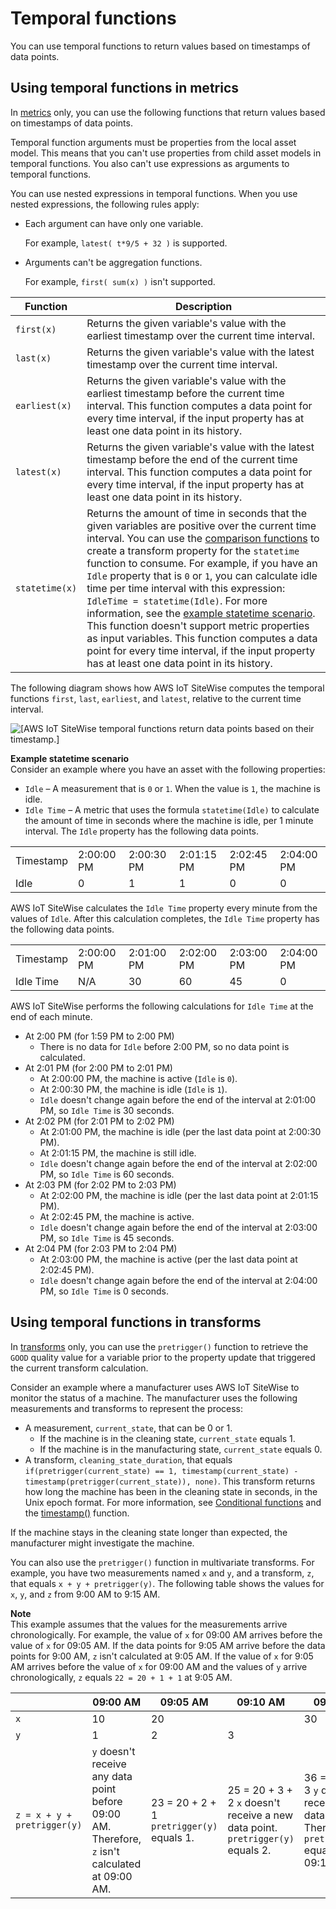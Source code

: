 # Temporal functions<a name="expression-temporal-functions"></a>

You can use temporal functions to return values based on timestamps of data points\.

## Using temporal functions in metrics<a name="temporal-functions-in-metrics"></a>

In [metrics](metrics.md) only, you can use the following functions that return values based on timestamps of data points\.

Temporal function arguments must be properties from the local asset model\. This means that you can't use properties from child asset models in temporal functions\. You also can't use expressions as arguments to temporal functions\.

You can use nested expressions in temporal functions\. When you use nested expressions, the following rules apply: 
+ Each argument can have only one variable\.

  For example, `latest( t*9/5 + 32 )` is supported\.
+ Arguments can't be aggregation functions\.

  For example, `first( sum(x) )` isn't supported\.


| Function | Description | 
| --- | --- | 
|  `first(x)`  |  Returns the given variable's value with the earliest timestamp over the current time interval\.  | 
|   `last(x)`  |  Returns the given variable's value with the latest timestamp over the current time interval\.  | 
|  `earliest(x)`  |  Returns the given variable's value with the earliest timestamp before the current time interval\. This function computes a data point for every time interval, if the input property has at least one data point in its history\.  | 
|   `latest(x)`  |  Returns the given variable's value with the latest timestamp before the end of the current time interval\. This function computes a data point for every time interval, if the input property has at least one data point in its history\.  | 
|   `statetime(x)`  |  Returns the amount of time in seconds that the given variables are positive over the current time interval\. You can use the [comparison functions](expression-comparison-functions.md) to create a transform property for the `statetime` function to consume\.  For example, if you have an `Idle` property that is `0` or `1`, you can calculate idle time per time interval with this expression: `IdleTime = statetime(Idle)`\. For more information, see the [example statetime scenario](#statetime-example)\. This function doesn't support metric properties as input variables\. This function computes a data point for every time interval, if the input property has at least one data point in its history\.  | 

The following diagram shows how AWS IoT SiteWise computes the temporal functions `first`, `last`, `earliest`, and `latest`, relative to the current time interval\.

![\[AWS IoT SiteWise temporal functions return data points based on their timestamp.\]](http://docs.aws.amazon.com/iot-sitewise/latest/userguide/images/sitewise-temporal-functions.png)

**Example statetime scenario**  
Consider an example where you have an asset with the following properties:  
+ `Idle` – A measurement that is `0` or `1`\. When the value is `1`, the machine is idle\.
+ `Idle Time` – A metric that uses the formula `statetime(Idle)` to calculate the amount of time in seconds where the machine is idle, per 1 minute interval\.
The `Idle` property has the following data points\.  


|  |  |  |  |  |  | 
| --- |--- |--- |--- |--- |--- |
| Timestamp | 2:00:00 PM | 2:00:30 PM | 2:01:15 PM | 2:02:45 PM | 2:04:00 PM | 
| Idle | 0 | 1 | 1 | 0 | 0 | 
AWS IoT SiteWise calculates the `Idle Time` property every minute from the values of `Idle`\. After this calculation completes, the `Idle Time` property has the following data points\.  


|  |  |  |  |  |  | 
| --- |--- |--- |--- |--- |--- |
| Timestamp | 2:00:00 PM | 2:01:00 PM | 2:02:00 PM | 2:03:00 PM | 2:04:00 PM | 
| Idle Time | N/A | 30 | 60 | 45 | 0 | 
AWS IoT SiteWise performs the following calculations for `Idle Time` at the end of each minute\.  
+ At 2:00 PM \(for 1:59 PM to 2:00 PM\)
  + There is no data for `Idle` before 2:00 PM, so no data point is calculated\.
+ At 2:01 PM \(for 2:00 PM to 2:01 PM\)
  + At 2:00:00 PM, the machine is active \(`Idle` is `0`\)\.
  + At 2:00:30 PM, the machine is idle \(`Idle` is `1`\)\.
  + `Idle` doesn't change again before the end of the interval at 2:01:00 PM, so `Idle Time` is 30 seconds\.
+ At 2:02 PM \(for 2:01 PM to 2:02 PM\)
  + At 2:01:00 PM, the machine is idle \(per the last data point at 2:00:30 PM\)\.
  + At 2:01:15 PM, the machine is still idle\.
  + `Idle` doesn't change again before the end of the interval at 2:02:00 PM, so `Idle Time` is 60 seconds\.
+ At 2:03 PM \(for 2:02 PM to 2:03 PM\)
  + At 2:02:00 PM, the machine is idle \(per the last data point at 2:01:15 PM\)\.
  + At 2:02:45 PM, the machine is active\.
  + `Idle` doesn't change again before the end of the interval at 2:03:00 PM, so `Idle Time` is 45 seconds\.
+ At 2:04 PM \(for 2:03 PM to 2:04 PM\)
  + At 2:03:00 PM, the machine is active \(per the last data point at 2:02:45 PM\)\.
  + `Idle` doesn't change again before the end of the interval at 2:04:00 PM, so `Idle Time` is 0 seconds\.

## Using temporal functions in transforms<a name="temporal-functions-in-transforms"></a>

In [transforms](transforms.md) only, you can use the `pretrigger()` function to retrieve the `GOOD` quality value for a variable prior to the property update that triggered the current transform calculation\.

Consider an example where a manufacturer uses AWS IoT SiteWise to monitor the status of a machine\. The manufacturer uses the following measurements and transforms to represent the process:
+ A measurement, `current_state`, that can be 0 or 1\.
  + If the machine is in the cleaning state, `current_state` equals 1\.
  + If the machine is in the manufacturing state, `current_state` equals 0\.
+ A transform, `cleaning_state_duration`, that equals `if(pretrigger(current_state) == 1, timestamp(current_state) - timestamp(pretrigger(current_state)), none)`\. This transform returns how long the machine has been in the cleaning state in seconds, in the Unix epoch format\. For more information, see [Conditional functions](expression-conditional-functions.md) and the [timestamp\(\)](expression-date-and-time-functions.md) function\.

If the machine stays in the cleaning state longer than expected, the manufacturer might investigate the machine\.

You can also use the `pretrigger()` function in multivariate transforms\. For example, you have two measurements named `x` and `y`, and a transform, `z`, that equals `x + y + pretrigger(y)`\. The following table shows the values for `x`, `y`, and `z` from 9:00 AM to 9:15 AM\.

**Note**  
This example assumes that the values for the measurements arrive chronologically\. For example, the value of `x` for 09:00 AM arrives before the value of `x` for 09:05 AM\.
If the data points for 9:05 AM arrive before the data points for 9:00 AM, `z` isn't calculated at 9:05 AM\.
If the value of `x` for 9:05 AM arrives before the value of `x` for 09:00 AM and the values of `y` arrive chronologically, `z` equals `22 = 20 + 1 + 1` at 9:05 AM\.


|  | 09:00 AM | 09:05 AM | 09:10 AM | 09:15 AM | 
| --- | --- | --- | --- | --- | 
|  `x`  |  10  |  20  |    |  30  | 
|  `y`  |  1  |  2  |  3  |    | 
|  `z = x + y + pretrigger(y)`  |  `y` doesn't receive any data point before 09:00 AM\. Therefore, `z` isn't calculated at 09:00 AM\.  |  23 = 20 \+ 2 \+ 1 `pretrigger(y)` equals 1\.  |  25 = 20 \+ 3 \+ 2 `x` doesn't receive a new data point\. `pretrigger(y)` equals 2\.  |  36 = 30 \+ 3 \+ 3 `y` doesn't receive a new data point\. Therefore, `pretrigger(y)` equals 3 at 09:15 AM\.  | 